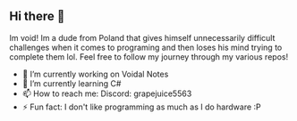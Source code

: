 ## Hi there 👋

Im void! Im a dude from Poland that gives himself unnecessarily difficult challenges when it comes to programing and then loses his mind trying to complete them lol. Feel free to follow my journey through my various repos!

- 🔭 I’m currently working on Voidal Notes
- 🌱 I’m currently learning C#
- 📫 How to reach me: Discord: grapejuice5563
- ⚡ Fun fact: I don't like programming as much as I do hardware :P
